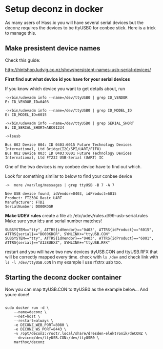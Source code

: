 # Setup deconz in docker
As many users of Hass.io you will have several serial devices but the deconz requires the devices to be ttyUSB0 for conbee stick. Here is a trick to manage this.

## Make presistent device names
Check this guide:

http://hintshop.ludvig.co.nz/show/persistent-names-usb-serial-devices/


**First find out what device id you have for your serial devices**

If you know which device you want to get details about, run
```
->/bin/udevadm info --name=/dev/ttyUSB0 | grep ID_VENDOR
E: ID_VENDOR_ID=0403

->/bin/udevadm info --name=/dev/ttyUSB0 | grep ID_MODEL_ID
E: ID_MODEL_ID=6015

->/bin/udevadm info --name=/dev/ttyUSB0 | grep SERIAL_SHORT
E: ID_SERIAL_SHORT=ABC01234
```

```
->lsusb

Bus 002 Device 004: ID 0403:6015 Future Technology Devices International, Ltd Bridge(I2C/SPI/UART/FIFO)
Bus 002 Device 003: ID 0403:6001 Future Technology Devices International, Ltd FT232 USB-Serial (UART) IC
```
One of the two devices is my conbee device have to find out which.

Look for something similar to below to find your conbee device
```
->  more /var/log/messages | grep ttyUSB -B 7 -A 7

New USB device found, idVendor=0403, idProduct=6015
Product: FT230X Basic UART
Manufacturer: FTDI
SerialNumber: DO00KDGR

```

**Make UDEV rules**
create a file at: /etc/udev/rules.d/99-usb-serial.rules
Make sure your id:s and serial number matches!

```
SUBSYSTEM=="tty", ATTRS{idVendor}=="0403", ATTRS{idProduct}=="6015", ATTRS{serial}=="DO00KDGR", SYMLINK+="ttyUSB.CON"
SUBSYSTEM=="tty", ATTRS{idVendor}=="0403", ATTRS{idProduct}=="6001", ATTRS{serial}=="A138UEXZ", SYMLINK+="ttyUSB.RFX"
```

restart and you will have two new devices ttyUSB.CON and ttyUSB.RFX that will be correctly mapped every time. 
check with ``ls /dev`` and check link with ``ls -l /dev/ttyUSB.CON``
In my example I use rfxtrx usb too.

## Starting the deconz docker container

Now you can map ttyUSB.CON to ttyUSB0 as the example below... And youre done!

```

sudo docker run -d \
    --name=deconz \
    --net=host \
    --restart=always \
    -e DECONZ_WEB_PORT=8080 \
    -e DECONZ_WS_PORT=8443 \
    -v /opt/deconz:/root/.local/share/dresden-elektronik/deCONZ \
    --device=/dev/ttyUSB.CON:/dev/ttyUSB0 \
    marthoc/deconz

```
